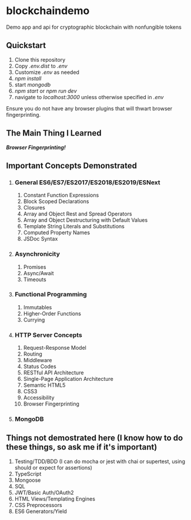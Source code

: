 # blockchaindemo

Demo app and api for cryptographic blockchain with nonfungible tokens

## Quickstart

1. Clone this repository
1. Copy *.env.dist* to *.env*
1. Customize *.env* as needed
1. *npm install*
1. start *mongodb*
1. *npm start* or *npm run dev*
1. navigate to *localhost:3000* unless otherwise specified in *.env*

Ensure you do not have any browser plugins that will thwart browser fingerprinting.

## The Main Thing I Learned

**_Browser Fingerprinting!_**

## Important Concepts Demonstrated

1. ### General ES6/ES7/ES2017/ES2018/ES2019/ESNext

    1. Constant Function Expressions
    1. Block Scoped Declarations
    1. Closures
    1. Array and Object Rest and Spread Operators
    1. Array and Object Destructuring with Default Values
    1. Template String Literals and Substitutions
    1. Computed Property Names
    1. JSDoc Syntax

1. ### Asynchronicity

    1. Promises
    1. Async/Await
    1. Timeouts

1. ### Functional Programming

    1. Immutables
    1. Higher-Order Functions
    1. Currying

1. ### HTTP Server Concepts

    1. Request-Response Model
    1. Routing
    1. Middleware
    1. Status Codes
    1. RESTful API Architecture
    1. Single-Page Application Architecture
    1. Semantic HTML5
    1. CSS3
    1. Accessibility
    1. Browser Fingerprinting

1. ### MongoDB

## Things not demostrated here (I know how to do these things, so ask me if it's important)

1. Testing/TDD/BDD (I can do mocha or jest with chai or supertest, using should or expect for assertions)
1. TypeScript
1. Mongoose
1. SQL
1. JWT/Basic Auth/OAuth2
1. HTML Views/Templating Engines
1. CSS Preprocessors
1. ES6 Generators/Yield
